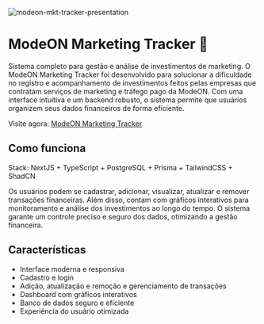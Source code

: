 ![modeon-mkt-tracker-presentation](https://github.com/user-attachments/assets/6f7555b2-c012-41d2-946a-0d1168de56de)
# ModeON Marketing Tracker 💸

Sistema completo para gestão e análise de investimentos de marketing. O ModeON Marketing Tracker foi desenvolvido para solucionar a dificuldade no registro e acompanhamento de investimentos feitos pelas empresas que contratam serviços de marketing e tráfego pago da ModeON. Com uma interface intuitiva e um backend robusto, o sistema permite que usuários organizem seus dados financeiros de forma eficiente.

Visite agora: [ModeON Marketing Tracker](https://modeon-mkt-tracker.vercel.app/)

## Como funciona

Stack: NextJS + TypeScript + PostgreSQL + Prisma + TailwindCSS + ShadCN

Os usuários podem se cadastrar, adicionar, visualizar, atualizar e remover transações financeiras. Além disso, contam com gráficos interativos para monitoramento e análise dos investimentos ao longo do tempo. O sistema garante um controle preciso e seguro dos dados, otimizando a gestão financeira.

## Características

- Interface moderna e responsiva
- Cadastro e login
- Adição, atualização e remoção e gerenciamento de transações
- Dashboard com gráficos interativos
- Banco de dados seguro e eficiente
- Experiência do usuário otimizada